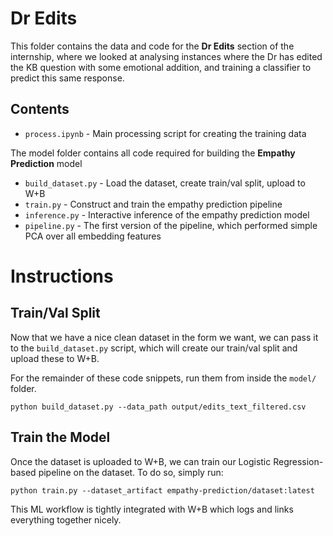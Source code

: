 # Dr Edits

This folder contains the data and code for the **Dr Edits** section of the internship, where we looked at analysing instances where the Dr has edited the KB question with some emotional addition, and training a classifier to predict this same response.

## Contents

* `process.ipynb` - Main processing script for creating the training data

The model folder contains all code required for building the **Empathy Prediction** model

* `build_dataset.py` - Load the dataset, create train/val split, upload to W+B
* `train.py` - Construct and train the empathy prediction pipeline
* `inference.py` - Interactive inference of the empathy prediction model
* `pipeline.py` - The first version of the pipeline, which performed simple PCA over all embedding features


# Instructions

## Train/Val Split

Now that we have a nice clean dataset in the form we want, we can pass it to the `build_dataset.py` script, which will create our train/val split and upload these to W+B.

For the remainder of these code snippets, run them from inside the `model/` folder.

```
python build_dataset.py --data_path output/edits_text_filtered.csv   
```

## Train the Model

Once the dataset is uploaded to W+B, we can train our Logistic Regression-based pipeline on the dataset. To do so, simply run:

```
python train.py --dataset_artifact empathy-prediction/dataset:latest
```

This ML workflow is tightly integrated with W+B which logs and links everything together nicely. 
